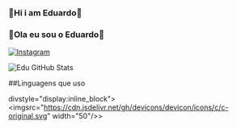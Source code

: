 ### 👾Hi i am Eduardo👾
### 👾Ola eu sou o Eduardo👾 

[![Instagram](https://img.shields.io/badge/instagram-E4405F?style=for-the-badge&logo=instagram&logoColor=white)](https://instagram.com/_edusouzasilva/)

![Edu GitHub Stats](https://github-readme-stats.vercel.app/api?username=eduhpaozin&show_icons=true&theme=radical) 

##Linguagens que uso 

divstyle="display:inline_block"><br/><imgsrc="https://cdn.jsdelivr.net/gh/devicons/devicon/icons/c/c-original.svg" width="50"/></div>>
